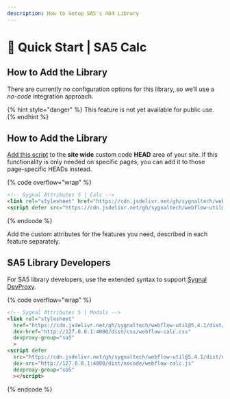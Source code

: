 ```yaml
---
description: How to Setup SA5's 404 Library
---
```


# 🚀 Quick Start | SA5 Calc

## How to Add the Library <a href="#step-1---add-the-library" id="step-1---add-the-library"></a>

There are currently no configuration options for this library, so we’ll use a _no-code_ integration approach.

{% hint style="danger" %}
This feature is not yet available for public use.&#x20;
{% endhint %}

## How to Add the Library <a href="#step-1---add-the-library" id="step-1---add-the-library"></a>

[Add this script](../overview/how-to-add-custom-code.md) to the **site wide** custom code **HEAD** area of your site. If this functionality is only needed on specific pages, you can add it to those page-specific HEADs instead. &#x20;

{% code overflow="wrap" %}
```html
<!-- Sygnal Attributes 5 | Calc --> 
<link rel="stylesheet" href="https://cdn.jsdelivr.net/gh/sygnaltech/webflow-util@5.4.0/dist/css/webflow-calc.css"> 
<script defer src="https://cdn.jsdelivr.net/gh/sygnaltech/webflow-util@5.4.0/dist/nocode/webflow-calc.js"></script>
```
{% endcode %}

Add the custom attributes for the features you need, described in each feature separately. &#x20;

## SA5 Library Developers

For SA5 library developers, use the extended syntax to support [Sygnal DevProxy](https://engine.sygnal.com/devproxy).&#x20;

{% code overflow="wrap" %}
```html
<!-- Sygnal Attributes 5 | Modals --> 
<link rel="stylesheet" 
  href="https://cdn.jsdelivr.net/gh/sygnaltech/webflow-util@5.4.1/dist/css/webflow-calc.css"
  dev-href="http://127.0.0.1:4000/dist/css/webflow-calc.css"
  devproxy-group="sa5"
  > 
<script defer 
  src="https://cdn.jsdelivr.net/gh/sygnaltech/webflow-util@5.4.1/dist/nocode/webflow-calc.js" 
  dev-src="http://127.0.0.1:4000/dist/nocode/webflow-calc.js"
  devproxy-group="sa5"
  ></script>
```
{% endcode %}





